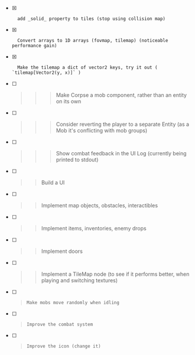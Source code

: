 - [x] 		add _solid_ property to tiles (stop using collision map)

- [x] 		Convert arrays to 1D arrays (fovmap, tilemap) (noticeable performance gain)
- [x] 		Make the tilemap a dict of vector2 keys, try it out ( `tilemap[Vector2(y, x)]` )

- [ ] >>>   Make Corpse a mob component, rather than an entity on its own
- [ ] >>>   Consider reverting the player to a separate Entity (as a Mob it's conflicting with mob groups)
- [ ] >>>   Show combat feedback in the UI Log (currently being printed to stdout)

- [ ] >>	Build a UI

- [ ] >>	Implement map objects, obstacles, interactibles
- [ ] >>	Implement items, inventories, enemy drops
- [ ] >>	Implement doors

- [ ] >>	Implement a TileMap node (to see if it performs better, when playing and switching textures)
- [ ] > 	Make mobs move randomly when idling
- [ ] >		Improve the combat system
- [ ] > 	Improve the icon (change it)



